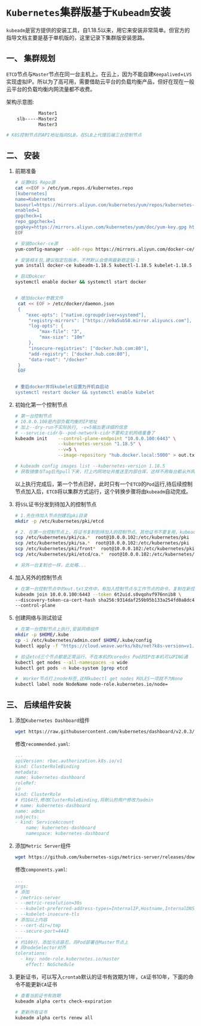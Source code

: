 # `Kubernetes`集群版基于`Kubeadm`安装

`kubeadm`是官方提供的安装工具，自1.18.5以来，用它来安装非常简单。但官方的指导文档主要是基于单机版的，这里记录下集群版安装思路。

## 一、 集群规划

`ETCD`节点与`Master`节点在同一台主机上。在云上，因为不能自建`Keepalived`+`LVS`实现虚拟IP。所以为了高可用，需要借助云平台的负载均衡产品，但好在现在一般云平台的负载均衡内网流量都不收费。

架构示意图:

```bash
            Master1
    slb-----Master2
            Master3

# K8S控制节点的API地址指向SLB，在SLB上代理后端三台控制节点
```

## 二、 安装

1. 前期准备

    ```bash
    # 设置K8S Repo源
    cat <<EOF > /etc/yum.repos.d/kubernetes.repo
    [kubernetes]
    name=Kubernetes
    baseurl=https://mirrors.aliyun.com/kubernetes/yum/repos/kubernetes-el7-x86_64/
    enabled=1
    gpgcheck=1
    repo_gpgcheck=1
    gpgkey=https://mirrors.aliyun.com/kubernetes/yum/doc/yum-key.gpg https://mirrors.aliyun.com/kubernetes/yum/doc/rpm-package-key.gpg
    EOF

    # 安装Docker-ce源
    yum-config-manager --add-repo https://mirrors.aliyun.com/docker-ce/linux/centos/docker-ce.repo

    # 安装相关包,建议指定包版本，不然默认会使用最新稳定版-1
    yum install docker-ce kubeadm-1.18.5 kubectl-1.18.5 kubelet-1.18.5 -y

    # 启动Dokcer
    systemctl enable docker && systemctl start docker


    # 增加docker参数文件
     cat << EOF > /etc/docker/daemon.json
     {
        "exec-opts": ["native.cgroupdriver=systemd"],
         "registry-mirrors": ["https://o9a5ub50.mirror.aliyuncs.com"],
         "log-opts": {
             "max-file": "3",
             "max-size": "10m"
         },
         "insecure-registries": ["docker.hub.com:80"],
         "add-registry": ["docker.hub.com:80"],
         "data-root": "/docker"
     }
     EOF


    # 重启docker并将kubelet设置为开机自启动
    systemctl restart docker && systemctl enable kubelet
    ```

2. 初始化第一个控制节点

    ```bash
    # 第一台控制节点
    # 10.0.0.100是内部负载均衡的IP地址
    # 加上--dry-run不实际执行, -v=5输出更详细的信息
    # --servcie-cidr与--pod-network-cidr不要和主机网络重叠了
    kubeadm init    --control-plane-endpoint "10.0.0.100:6443" \
                    --kubernetes-version "1.18.5" \
                    --v=5 \
                    --image-repository "hub.docker.local:5000" > out.txt

    # kubeadm config images list --kubernetes-version 1.18.5
    # 获取镜像与Tag后先pull下来，打上内网地址并推送至内部仓库，这样不用每台都从外网下，加快速度
    ```
    以上执行完成后，第一个节点已好，此时只有一个`ETCD`的`Pod`运行,待后续控制节点加入后，`ETCD`将以集群方式运行，这个转换步骤将由`kubeadm`自动完成。

3. 将`SSL`证书分发到待加入的控制节点

    ```bash
    # 1.先在待加入节点创建后pki目录
    mkdir -p /etc/kubernetes/pki/etcd

    # 2. 在第一台控制节点上，将证书复制到待加入的控制节点。其他证书不要复用，kubeadm会自动创建
    scp /etc/kubernetes/pki/ca.*  root@10.0.0.102:/etc/kubernetes/pki
    scp /etc/kubernetes/pki/sa.*  root@10.0.0.102:/etc/kubernetes/pki
    scp /etc/kubernetes/pki/front*  root@10.0.0.102:/etc/kubernetes/pki
    scp /etc/kubernetes/pki/etcd/ca.*  root@10.0.0.102:/etc/kubernetes/pki/etcd

    # 另外一台复制也一样，此处略...
    ```

4. 加入另外的控制节点

    ```bash
    # 在第一台控制节点中的out.txt文件中，有加入控制节点与工作节点的命令，复制在新控制节点上运行即可
    kubeadm join 10.0.0.100:6443 --token 6t2uid.s0vqohvf976nnib8 \
    --discovery-token-ca-cert-hash sha256:9314daf259b95b133a254fd0a8dc41887bc99055c5dfd082a8d41591b18cc98b \
    --control-plane
    ```

5. 创建网络与测试验证

    ```bash
    # 在第一台控制节点上执行,安装网络组件
    mkdir -p $HOME/.kube
    cp -i /etc/kubernetes/admin.conf $HOME/.kube/config
    kubectl apply -f "https://cloud.weave.works/k8s/net?k8s-version=v1.18.5"

    # 验证etcd三个节点都是正常运行，不在本机的coredns Pod的IP在本机可以PING通
    kubectl get nodes --all-namespaces -o wide
    kubectl get pods -n kube-system |grep etcd

    #  Worker节点打上node标签,这样kubectl get nodes ROLES一项就不为None
    kubectl label node NodeName node-role.kubernetes.io/node=
    ```

## 三、 后续组件安装

1. 添加`Kubernetes Dashboard`组件

    ```bash
    wget https://raw.githubusercontent.com/kubernetes/dashboard/v2.0.3/aio/deploy/recommended.yaml
    ```

    修改`recommended.yaml`:

    ```yaml
    ...
    apiVersion: rbac.authorization.k8s.io/v1
    kind: ClusterRoleBinding
    metadata:
    name: kubernetes-dashboard
    roleRef:
    io
    kind: ClusterRole
    # 约164行,修改ClusterRoleBinding,将默认的用户修改为admin
    # name: kubernetes-dashboard
    name: admin
    subjects:
    - kind: ServiceAccount
        name: kubernetes-dashboard
        namespace: kubernetes-dashboard
    ```

2. 添加`Metric Server`组件

    ```bash
    wget https://github.com/kubernetes-sigs/metrics-server/releases/download/v0.3.6/components.yaml
    ```

    修改`components.yaml`:

    ```yaml
    ...
    args:
    # 添加
    - /metrics-server
    - --metric-resolution=30s
    - --kubelet-preferred-address-types=InternalIP,Hostname,InternalDNS,ExternalDNS,ExternalIP
    - --kubelet-insecure-tls
    # 添加以上内容
    - --cert-dir=/tmp
    - --secure-port=4443
    ...
    # 约109行，添加污点容忍，将Pod部署在Master节点上
    # 同nodeSelector对齐
    tolerations:
      - key: node-role.kubernetes.io/master
        effect: NoSchedule
    ```



2. 更新证书，可以写入`crontab`默认的证书有效期为1年，`CA`证书10年，下面的命令不能更新`CA`证书

    ```bash
    # 查看当前证书有效期
    kubeadm alpha certs check-expiration

    # 更新所有证书
    kubeadm alpha certs renew all
    ```
